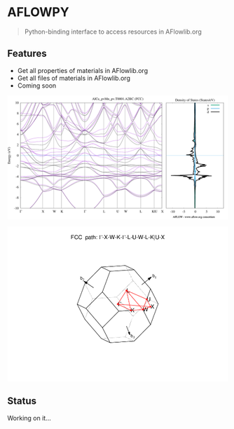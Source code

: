 # AFLOWPY
> Python-binding interface to access resources in AFlowlib.org

## Features
+ Get all properties of materials in AFlowlib.org
+ Get all files of materials in AFlowlib.org
+ Coming soon

![](./test/AlCu_pvMn_pv.T0001.A2BC.png)

![](./test/AlCu_pvMn_pv.T0001.A2BC_BZ.png)


## Status
Working on it... 